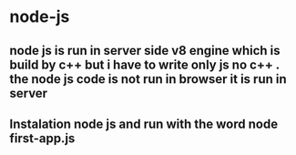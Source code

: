 # node-js
## node js is run in server side v8 engine which is build by c++ but i have to write only js no c++ . the node js code is not run in browser it is run in server
## Instalation node js and run with the word node first-app.js
